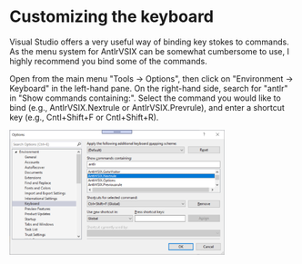 # Customizing the keyboard

Visual Studio offers a very useful way of binding key stokes to commands. As the menu
system for AntlrVSIX can be somewhat cumbersome to use, I highly recommend you
bind some of the commands.

Open from the main menu "Tools -> Options", then click on "Environment -> Keyboard" in the left-hand pane.
On the right-hand side, search for "antlr" in "Show commands containing:". Select the command
you would like to bind (e.g., AntlrVSIX.Nextrule or AntlrVSIX.Prevrule),
and enter a shortcut key (e.g., Cntl+Shift+F or Cntl+Shift+R).

<img src="pics/2019-08-09-1.png" width="75%" /><br/>
